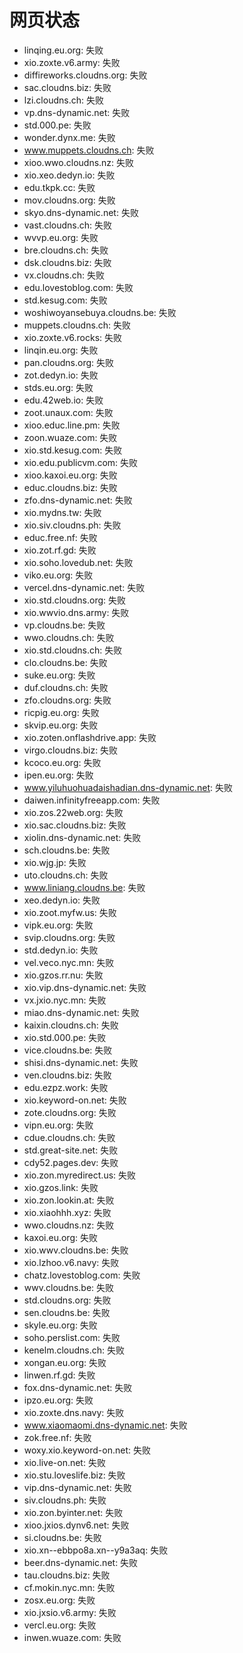 # 网页状态
- linqing.eu.org: 失败
- xio.zoxte.v6.army: 失败
- diffireworks.cloudns.org: 失败
- sac.cloudns.biz: 失败
- lzi.cloudns.ch: 失败
- vp.dns-dynamic.net: 失败
- std.000.pe: 失败
- wonder.dynx.me: 失败
- www.muppets.cloudns.ch: 失败
- xioo.wwo.cloudns.nz: 失败
- xio.xeo.dedyn.io: 失败
- edu.tkpk.cc: 失败
- mov.cloudns.org: 失败
- skyo.dns-dynamic.net: 失败
- vast.cloudns.ch: 失败
- wvvp.eu.org: 失败
- bre.cloudns.ch: 失败
- dsk.cloudns.biz: 失败
- vx.cloudns.ch: 失败
- edu.lovestoblog.com: 失败
- std.kesug.com: 失败
- woshiwoyansebuya.cloudns.be: 失败
- muppets.cloudns.ch: 失败
- xio.zoxte.v6.rocks: 失败
- linqin.eu.org: 失败
- pan.cloudns.org: 失败
- zot.dedyn.io: 失败
- stds.eu.org: 失败
- edu.42web.io: 失败
- zoot.unaux.com: 失败
- xioo.educ.line.pm: 失败
- zoon.wuaze.com: 失败
- xio.std.kesug.com: 失败
- xio.edu.publicvm.com: 失败
- xioo.kaxoi.eu.org: 失败
- educ.cloudns.biz: 失败
- zfo.dns-dynamic.net: 失败
- xio.mydns.tw: 失败
- xio.siv.cloudns.ph: 失败
- educ.free.nf: 失败
- xio.zot.rf.gd: 失败
- xio.soho.lovedub.net: 失败
- viko.eu.org: 失败
- vercel.dns-dynamic.net: 失败
- xio.std.cloudns.org: 失败
- xio.wwvio.dns.army: 失败
- vp.cloudns.be: 失败
- wwo.cloudns.ch: 失败
- xio.std.cloudns.ch: 失败
- clo.cloudns.be: 失败
- suke.eu.org: 失败
- duf.cloudns.ch: 失败
- zfo.cloudns.org: 失败
- ricpig.eu.org: 失败
- skvip.eu.org: 失败
- xio.zoten.onflashdrive.app: 失败
- virgo.cloudns.biz: 失败
- kcoco.eu.org: 失败
- ipen.eu.org: 失败
- www.yiluhuohuadaishadian.dns-dynamic.net: 失败
- daiwen.infinityfreeapp.com: 失败
- xio.zos.22web.org: 失败
- xio.sac.cloudns.biz: 失败
- xiolin.dns-dynamic.net: 失败
- sch.cloudns.be: 失败
- xio.wjg.jp: 失败
- uto.cloudns.ch: 失败
- www.liniang.cloudns.be: 失败
- xeo.dedyn.io: 失败
- xio.zoot.myfw.us: 失败
- vipk.eu.org: 失败
- svip.cloudns.org: 失败
- std.dedyn.io: 失败
- vel.veco.nyc.mn: 失败
- xio.gzos.rr.nu: 失败
- xio.vip.dns-dynamic.net: 失败
- vx.jxio.nyc.mn: 失败
- miao.dns-dynamic.net: 失败
- kaixin.cloudns.ch: 失败
- xio.std.000.pe: 失败
- vice.cloudns.be: 失败
- shisi.dns-dynamic.net: 失败
- ven.cloudns.biz: 失败
- edu.ezpz.work: 失败
- xio.keyword-on.net: 失败
- zote.cloudns.org: 失败
- vipn.eu.org: 失败
- cdue.cloudns.ch: 失败
- std.great-site.net: 失败
- cdy52.pages.dev: 失败
- xio.zon.myredirect.us: 失败
- xio.gzos.link: 失败
- xio.zon.lookin.at: 失败
- xio.xiaohhh.xyz: 失败
- wwo.cloudns.nz: 失败
- kaxoi.eu.org: 失败
- xio.wwv.cloudns.be: 失败
- xio.lzhoo.v6.navy: 失败
- chatz.lovestoblog.com: 失败
- wwv.cloudns.be: 失败
- std.cloudns.org: 失败
- sen.cloudns.be: 失败
- skyle.eu.org: 失败
- soho.perslist.com: 失败
- kenelm.cloudns.ch: 失败
- xongan.eu.org: 失败
- linwen.rf.gd: 失败
- fox.dns-dynamic.net: 失败
- ipzo.eu.org: 失败
- xio.zoxte.dns.navy: 失败
- www.xiaomaomi.dns-dynamic.net: 失败
- zok.free.nf: 失败
- woxy.xio.keyword-on.net: 失败
- xio.live-on.net: 失败
- xio.stu.loveslife.biz: 失败
- vip.dns-dynamic.net: 失败
- siv.cloudns.ph: 失败
- xio.zon.byinter.net: 失败
- xioo.jxios.dynv6.net: 失败
- si.cloudns.be: 失败
- xio.xn--ebbpo8a.xn--y9a3aq: 失败
- beer.dns-dynamic.net: 失败
- tau.cloudns.biz: 失败
- cf.mokin.nyc.mn: 失败
- zosx.eu.org: 失败
- xio.jxsio.v6.army: 失败
- vercl.eu.org: 失败
- inwen.wuaze.com: 失败
